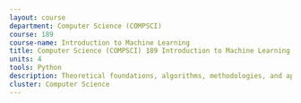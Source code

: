 ```yaml
---
layout: course 
department: Computer Science (COMPSCI)
course: 189
course-name: Introduction to Machine Learning
title: Computer Science (COMPSCI) 189 Introduction to Machine Learning
units: 4
tools: Python
description: Theoretical foundations, algorithms, methodologies, and applications for machine learning. Topics may include supervised methods for regression and classication (linear models, trees, neural networks, ensemble methods, instance-based methods); generative and discriminative probabilistic models; Bayesian parametric learning; density estimation and clustering; Bayesian networks; time series models; dimensionality reduction; programming projects covering a variety of real-world applications.
cluster: Computer Science
---
```

